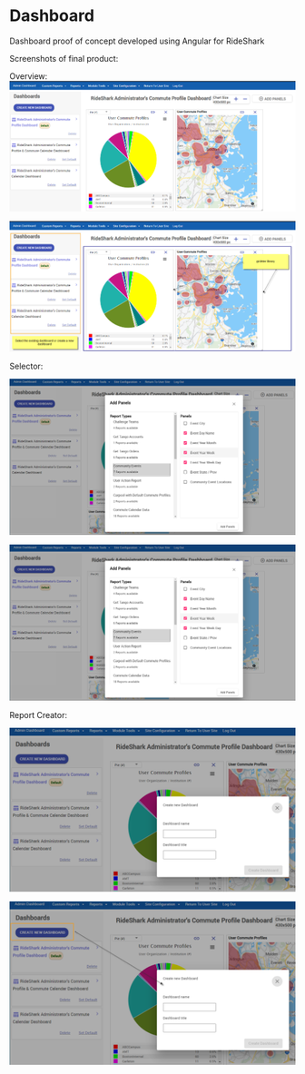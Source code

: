 # Dashboard

Dashboard proof of concept developed using Angular for RideShark

Screenshots of final product:

Overview:
![](12-27-2020%2011-17-37%20AM%20-%20Copy.png)

![](12-27-2020%2011-17-37%20AM.png)

Selector:

![](12-27-2020%2011-18-18%20AM%20-%20Copy.png)

![](12-27-2020%2011-18-18%20AM.png)

Report Creator:

![](12-27-2020%2011-18-46%20AM%20-%20Copy.png)

![](12-27-2020%2011-18-46%20AM.png)
